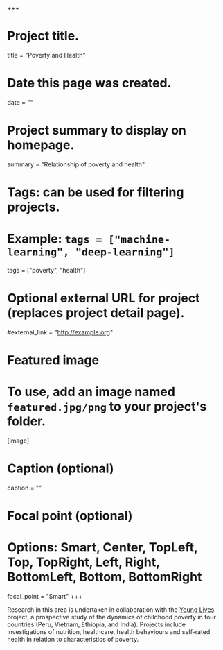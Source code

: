 +++
# Project title.
title = "Poverty and Health"

# Date this page was created.
date = ""

# Project summary to display on homepage.
summary = "Relationship of poverty and health"

# Tags: can be used for filtering projects.
# Example: `tags = ["machine-learning", "deep-learning"]`
tags = ["poverty", "health"]

# Optional external URL for project (replaces project detail page).
#external_link = "http://example.org"

# Featured image
# To use, add an image named `featured.jpg/png` to your project's folder. 
[image]
  # Caption (optional)
  caption = ""

  # Focal point (optional)
  # Options: Smart, Center, TopLeft, Top, TopRight, Left, Right, BottomLeft, Bottom, BottomRight
  focal_point = "Smart"
+++

Research in this area is undertaken in collaboration with the [Young Lives](https://www.younglives.org.uk) project, a prospective study of the dynamics of childhood poverty in four countries (Peru, Vietnam, Ethiopia, and India).  Projects include investigations of nutrition, healthcare, health behaviours and self-rated health in relation to characteristics of poverty.